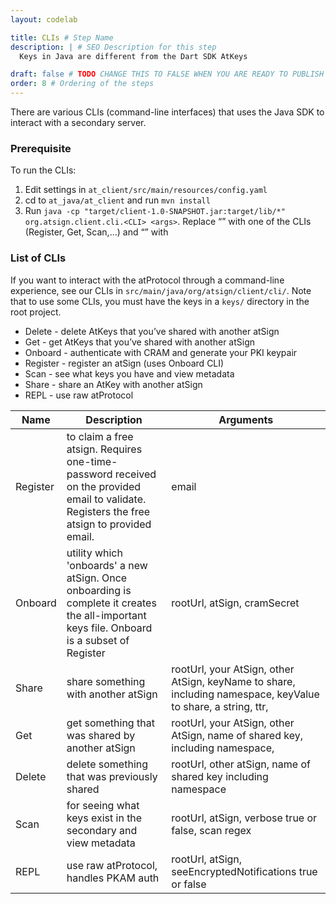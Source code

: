 ```yaml
---
layout: codelab

title: CLIs # Step Name
description: | # SEO Description for this step
  Keys in Java are different from the Dart SDK AtKeys

draft: false # TODO CHANGE THIS TO FALSE WHEN YOU ARE READY TO PUBLISH THE PAGE
order: 8 # Ordering of the steps
---
```


There are various CLIs (command-line interfaces) that uses the Java SDK to interact with a secondary server. 

### Prerequisite
To run the CLIs:
1. Edit settings in `at_client/src/main/resources/config.yaml`
2. cd to `at_java/at_client` and run `mvn install`
3. Run `java -cp "target/client-1.0-SNAPSHOT.jar:target/lib/*" org.atsign.client.cli.<CLI> <args>`. Replace “<CLI>” with one of the CLIs (Register, Get, Scan,...) and “<args>” with 

### List of CLIs

If you want to interact with the atProtocol through a command-line experience, see our CLIs in `src/main/java/org/atsign/client/cli/`. Note that to use some CLIs, you must have the keys in a `keys/` directory in the root project.
- Delete - delete AtKeys that you’ve shared with another atSign
- Get - get AtKeys that you’ve shared with another atSign
- Onboard - authenticate with CRAM and generate your PKI keypair
- Register - register an atSign (uses Onboard CLI)
- Scan - see what keys you have and view metadata
- Share - share an AtKey with another atSign
- REPL - use raw atProtocol

| Name | Description | Arguments |
|----------|-------------|-----------|
| Register | to claim a free atsign. Requires one-time-password received on the provided email to validate. Registers the free atsign to provided email. | email |
| Onboard  | utility which 'onboards' a new atSign. Once onboarding is complete it creates the all-important keys file. Onboard is a subset of Register | rootUrl, atSign, cramSecret |
| Share    | share something with another atSign | rootUrl, your AtSign, other AtSign, keyName to share, including namespace, keyValue to share, a string, ttr, |
| Get      | get something that was shared by another atSign | rootUrl, your AtSign, other AtSign, name of shared key, including namespace, |
| Delete   | delete something that was previously shared | rootUrl, other atSign, name of shared key including namespace |
| Scan     | for seeing what keys exist in the secondary and view metadata | rootUrl, atSign, verbose true or false, scan regex |
| REPL     | use raw atProtocol, handles PKAM auth | rootUrl, atSign, seeEncryptedNotifications true or false |

